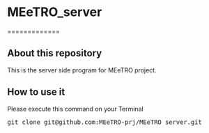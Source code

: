 # MEeTRO_server
=============

## About this repository

This is the server side program for MEeTRO project.

## How to use it
Please execute this command on your Terminal
<pre>
git clone git@github.com:MEeTRO-prj/MEeTRO_server.git
</pre>
